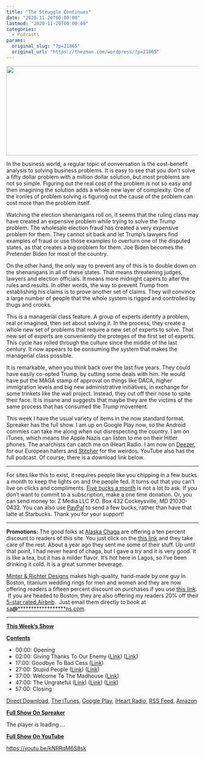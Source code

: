 ```yaml
---
title: "The Struggle Continues"
date: "2020-11-20T00:00:00"
lastmod: "2020-11-20T00:00:00"
categories:
  - Podcasts
params:
  original_slug: "?p=21865"
  original_url: "https://thezman.com/wordpress/?p=21865"
---
```


[<img
src="http://thezman.com/wordpress/wp-content/uploads/2018/01/Power-Hour.png"
decoding="async" width="600" height="233" />](http://thezman.com/wordpress/wp-content/uploads/2018/01/Power-Hour.png)

In the business world, a regular topic of conversation is the
cost-benefit analysis to solving business problems. It is easy to see
that you don’t solve a fifty dollar problem with a million dollar
solution, but most problems are not so simple. Figuring out the real
cost of the problem is not so easy and then imagining the solution adds
a whole new layer of complexity. One of the ironies of problem solving
is figuring out the cause of the problem can cost more than the problem
itself.

Watching the election shenanigans roll on, it seems that the ruling
class may have created an expensive problem while trying to solve the
Trump problem. The wholesale election fraud has created a very expensive
problem for them. They cannot sit back and let Trump’s lawyers find
examples of fraud or use those examples to overturn one of the disputed
states, as that creates a big problem for them. Joe Biden becomes the
Pretender Biden for most of the country.

On the other hand, the only way to prevent any of this is to double down
on the shenanigans in all of these states. That means threatening
judges, lawyers and election officials. It means more midnight capers to
alter the rules and results. In other words, the way to prevent Trump
from establishing his claims is to prove another set of claims. They
will convince a large number of people that the whole system is rigged
and controlled by thugs and crooks.

This is a managerial class feature. A group of experts identify a
problem, real or imagined, then set about solving it. In the process,
they create a whole new set of problems that require a new set of
experts to solve. That new set of experts are conveniently the proteges
of the first set of experts. This cycle has rolled through the culture
since the middle of the last century. It now appears to be consuming the
system that makes the managerial class possible.

It is remarkable, when you think back over the last five years. They
could have easily co-opted Trump, by cutting some deals with him. He
would have put the MAGA stamp of approval on things like DACA, higher
immigration levels and big new administrative initiatives, in exchange
for some trinkets like the wall project. Instead, they cut off their
nose to spite their face. It is insane and suggests that maybe they are
the victims of the same process that has consumed the Trump movement.

This week I have the usual variety of items in the now standard format.
Spreaker has the full show. I am up on Google Play now, so the Android
commies can take me along when out disrespecting the country. I am on
iTunes, which means the Apple Nazis can listen to me on their Hitler
phones. The anarchists can catch me on iHeart Radio. I am now on
<a href="https://www.deezer.com/show/623032" rel="noopener noreferrer"
target="_blank">Deezer</a>, for our European haters and <a
href="https://www.stitcher.com/podcast/the-z-blog-power-hour?refid=stpr"
rel="noopener noreferrer" target="_blank">Stitcher</a> for the weirdos.
YouTube also has the full podcast. Of course, there is a download link
below.

------------------------------------------------------------------------

For sites like this to exist, it requires people like you chipping in a
few bucks a month to keep the lights on and the people fed. It turns out
that you can’t live on clicks and compliments.
<a href="https://www.subscribestar.com/the-z-blog"
rel="noopener noreferrer" target="_blank">Five bucks a month</a> is not
a lot to ask. If you don’t want to commit to a subscription, make a one
time donation. Or, you can send money to: Z Media LLC P.O. Box 432
Cockeysville, MD 21030-0432. You can also use <a
href="https://www.paypal.com/cgi-bin/webscr?cmd=_s-xclick&amp;hosted_button_id=UDAS2Q8JYA6CN&amp;source=url"
rel="noopener noreferrer" target="_blank">PayPal</a> to send a few
bucks, rather than have that latte at Starbucks. Thank you for your
support!

------------------------------------------------------------------------

**Promotions:** The good folks at
<a href="https://alaskachaga.us/" rel="noopener noreferrer"
target="_blank">Alaska Chaga</a> are offering a ten percent discount to
readers of this site. You just click on the
<a href="https://alaskachaga.us/discount/ZMAN" rel="noopener noreferrer"
target="_blank">this link</a> and they take care of the rest. About a
year ago they sent me some of their stuff. Up until that point, I had
never heard of chaga, but I gave a try and it is very good. It is like a
tea, but it has a milder flavor. It’s hot here in Lagos, so I’ve been
drinking it cold. It is a great summer beverage.

<a href="https://www.minterandrichterdesigns.com/"
rel="noreferrer nofollow noopener" target="_blank">Minter &amp; Richter
Designs</a> makes high-quality, hand-made by one guy in Boston, titanium
wedding rings for men and women and they are now offering readers a
fifteen percent discount on purchases if you use
<a href="https://www.minterandrichterdesigns.com/discount/ZMAN"
rel="noreferrer nofollow noopener" target="_blank">this link</a>. 
 <span class="highlight"><span class="colour"><span class="font"><span class="size">If
you are headed to Boston, they are also offering my readers 20% off
their <a
href="https://www.airbnb.com/users/7988017/listings?user_id=7988017&amp;s=3"
rel="noopener noreferrer" target="_blank">5-star rated Airbnb</a>.  Just
email them directly to book at
<a href="mailto:sa***@*********************ns.com"
data-original-string="rlYNL3wGqDlQMY7e2wlwlA==cb7/6wjQttJrmZ9AMIndoBNIRzUWqoE0IsKXXR1ifY25fC6x4BM/1uiaNJ7D+a6HRsS"><span
class="apbct-email-encoder"
data-original-string="ak18xG4O8d/jgkZHh5sl9w==cb7VzXAySj3TSGpAPr7AznjtOsdro0/SgytioSDobrD7s0EsxYys6GFYFn7jssTfcHC"
title="This contact has been encoded by Anti-Spam by CleanTalk. Click to decode. To finish the decoding make sure that JavaScript is enabled in your browser.">sa<span
class="apbct-blur">***</span>@<span
class="apbct-blur">*********************</span>ns.com</span></a>.</span></span></span></span>

------------------------------------------------------------------------

**<u>This Week’s Show</u>**

**<u>Contents</u>**

-   00:00: Opening
-   02:00: Giving Thanks To Our Enemy
    (<a href="https://link.springer.com/article/10.1007/s10459-020-10006-x"
    rel="noopener noreferrer" target="_blank">Link</a>) (<a
    href="https://www.poetryfoundation.org/poems/53918/power-56d233adafeb3"
    rel="noopener noreferrer" target="_blank">Link</a>)
-   17:00: Goodbye To Bad Cess (<a
    href="https://reason.com/2020/11/14/the-best-thing-about-a-trump-loss-is-stephen-miller-leaving-the-white-house/"
    rel="noopener noreferrer" target="_blank">Link</a>)
-   27:00: Stupid People (<a
    href="https://www.dailymail.co.uk/sciencetech/article-8942667/School-closures-cut-lifespan-average-child-THREE-MONTHS.html"
    rel="noopener noreferrer" target="_blank">Link</a>) (<a
    href="https://jamanetwork.com/journals/jamanetworkopen/fullarticle/10.1001/jamanetworkopen.2020.28786"
    rel="noopener noreferrer" target="_blank">Link</a>)
-   37:00: Welcome To The Madhouse
    (<a href="https://www.bbc.com/news/entertainment-arts-54838201"
    rel="noopener noreferrer" target="_blank">Link</a>)
-   47:00: The Ungrateful
    (<a href="https://www.runnymedetrust.org/about/staff-team.html"
    rel="noopener noreferrer" target="_blank">Link</a>)
    (<a href="https://www.theguardian.com/profile/zubaida-haque"
    rel="noopener noreferrer" target="_blank">Link</a>) (<a
    href="https://www.theguardian.com/commentisfree/2020/nov/17/boris-johnson-race-card-government-race-body"
    rel="noopener noreferrer" target="_blank">Link</a>)
-   57:00: Closing

<a href="https://api.spreaker.com/v2/episodes/42066304/download.mp3"
rel="noopener noreferrer" target="_blank">Direct Download</a>, <a
href="https://itunes.apple.com/us/podcast/the-z-blog-power-hour/id1262799640?mt=2"
rel="noopener noreferrer" target="_blank">The iTunes</a>, <a
href="https://podcasts.google.com/?feed=aHR0cHM6Ly93d3cuc3ByZWFrZXIuY29tL3Nob3cvMjU4OTY1Ny9lcGlzb2Rlcy9mZWVk"
rel="noopener noreferrer" target="_blank">Google Play</a>, <a href="https://www.iheart.com/podcast/the-z-blog-power-hour-29246491/"
rel="noopener noreferrer" target="_blank">iHeart Radio,</a>
<a href="https://www.spreaker.com/show/2589657/episodes/feed"
rel="noopener noreferrer" target="_blank">RSS Feed</a>, <a
href="https://music.amazon.com/podcasts/0d8bc343-742c-40fe-95c8-616ccf4cf1fa/The-Z-Blog-Power-Hour"
rel="noopener noreferrer" target="_blank">Amazon</a>

**<u>Full Show On Spreaker</u>**

The player is loading ...

<span class="widget_spinner dark"></span>

**<u>Full Show On YouTube</u>**

https://youtu.be/kNRRqM6S8sk
